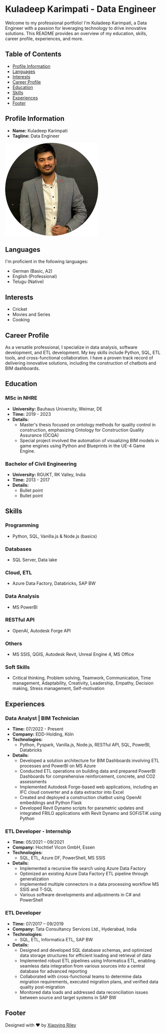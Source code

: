 # Kuladeep Karimpati - Data Engineer

Welcome to my professional portfolio! I'm Kuladeep Karimpati, a Data Engineer with a passion for leveraging technology to drive innovative solutions. This README provides an overview of my education, skills, career profile, experiences, and more.

## Table of Contents
- [Profile Information](#profile-information)
- [Languages](#languages)
- [Interests](#interests)
- [Career Profile](#career-profile)
- [Education](#education)
- [Skills](#skills)
- [Experiences](#experiences)
- [Footer](#footer)

## Profile Information
- **Name:** Kuladeep Karimpati
- **Tagline:** Data Engineer
  
<img src="assets/images/profile.png" alt="Profile Picture" width="300" height="300">

## Languages
I'm proficient in the following languages:
- German (Basic, A2)
- English (Professional)
- Telugu (Native)

## Interests
- Cricket
- Movies and Series
- Cooking

## Career Profile
As a versatile professional, I specialize in data analysis, software development, and ETL development. My key skills include Python, SQL, ETL tools, and cross-functional collaboration. I have a proven track record of delivering innovative solutions, including the construction of chatbots and BIM dashboards.

## Education
### MSc in NHRE
- **University:** Bauhaus University, Weimar, DE
- **Time:** 2019 - 2023
- **Details:**
  - Master's thesis focused on ontology methods for quality control in construction, emphasizing Ontology for Construction Quality Assurance (OCQA)
  - Special project involved the automation of visualizing BIM models in game engines using Python and Blueprints in the UE-4 Game Engine.

### Bachelor of Civil Engineering
- **University:** RGUKT, RK Valley, India
- **Time:** 2013 - 2017
- **Details:**
  - Bullet point
  - Bullet point

## Skills
### Programming
- Python, SQL, Vanilla.js & Node.js (basics)

### Databases
- SQL Server, Data lake

### Cloud, ETL
- Azure Data Factory, Databricks, SAP BW

### Data Analysis
- MS PowerBI

### RESTful API
- OpenAI, Autodesk Forge API

### Others
- MS SSIS, QGIS, Autodesk Revit, Unreal Engine 4, MS Office

### Soft Skills
- Critical thinking, Problem solving, Teamwork, Communication, Time management, Adaptability, Creativity, Leadership, Empathy, Decision making, Stress management, Self-motivation

## Experiences
### Data Analyst | BIM Technician
- **Time:** 07/2022 - Present
- **Company:** EDD-Holding, Köln
- **Technologies:**
  - Python, Pyspark, Vanilla.js, Node.js, RESTful API, SQL, PowerBI, Databricks
- **Details:**
  - Developed a solution architecture for BIM Dashboards involving ETL processes and PowerBI on MS Azure
  - Conducted ETL operations on building data and prepared PowerBI Dashboards for comprehensive reinforcement, concrete, and CO2 assessments
  - Implemented Autodesk Forge-based web applications, including an IFC cloud converter and a data extractor into Excel
  - Created and deployed a construction chatbot using OpenAI embeddings and Python Flask
  - Developed Revit Dynamo scripts for parametric updates and integrated FRILO applications with Revit Dynamo and SOFiSTiK using Python

### ETL Developer - Internship
- **Time:** 05/2021 – 09/2021
- **Company:** Hochtief Vicon GmbH, Essen
- **Technologies:**
  - SQL, ETL, Azure DF, PowerShell, MS SSIS
- **Details:**
  - Implemented a recursive file search using Azure Data Factory
  - Optimized an existing Azure Data Factory ETL pipeline through generalization
  - Implemented multiple connectors in a data processing workflow MS SSIS and T-SQL
  - Various software developments and adjustments in C# and PowerShell

### ETL Developer
- **Time:** 07/2017 – 09/2019
- **Company:** Tata Consultancy Services Ltd., Hyderabad, India
- **Technologies:**
  - SQL, ETL, Informatica ETL, SAP BW
- **Details:**
  - Designed and developed SQL database schemas, and optimized data storage structures for efficient loading and retrieval of data
  - Implemented robust ETL pipelines using Informatica ETL, enabling seamless data integration from various sources into a central database for advanced reporting
  - Collaborated with cross-functional teams to determine data migration requirements, executed migration plans, and verified data quality post-migration
  - Monitored data loads and addressed data reconciliation issues between source and target systems in SAP BW

## Footer
Designed with ❤️ by [Xiaoying Riley](http://themes.3rdwavemedia.com)
